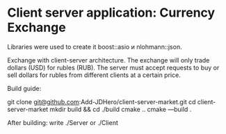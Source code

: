 # Client server application: Currency Exchange 

Libraries were used to create it boost::asio и nlohmann::json.

Exchange with client-server architecture. The exchange will only trade dollars (USD) for rubles (RUB).
The server must accept requests to buy or sell dollars for rubles from different clients at a certain price.


Build guide:

git clone git@github.com:Add-JDHero/client-server-market.git
cd client-server-market
mkdir build && cd ./build
cmake ..
cmake —build .

After building: write ./Server or ./Client



